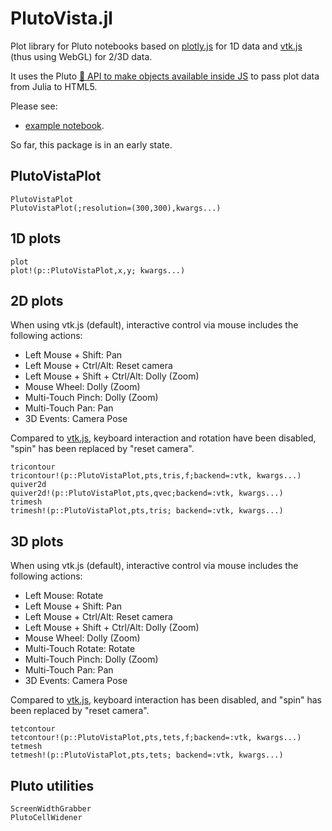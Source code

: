 PlutoVista.jl
=============


Plot library for Pluto notebooks based on [plotly.js](https://plotly.com/javascript/) for 1D data
and [vtk.js](https://kitware.github.io/vtk-js/index.html) (thus using WebGL)  for 2/3D data.

It uses the Pluto [💁 API to make objects available inside JS](https://github.com/fonsp/Pluto.jl/pull/1124)
to pass plot data from Julia to HTML5.



Please see:

- [example notebook](plutovista.html).


So far, this package is in an early state.

## PlutoVistaPlot


```@docs
PlutoVistaPlot
PlutoVistaPlot(;resolution=(300,300),kwargs...)
```

## 1D plots
```@docs
plot
plot!(p::PlutoVistaPlot,x,y; kwargs...)
```

## 2D plots

When using vtk.js (default), interactive control via mouse includes the following actions:

- Left Mouse + Shift: Pan
- Left Mouse + Ctrl/Alt: Reset camera
- Left Mouse + Shift + Ctrl/Alt: Dolly (Zoom)
- Mouse Wheel: Dolly (Zoom)
- Multi-Touch Pinch: Dolly (Zoom)
- Multi-Touch Pan: Pan
- 3D Events: Camera Pose

Compared to [vtk.js](https://kitware.github.io/vtk-js/api/Interaction_Style_InteractorStyleTrackballCamera.html), 
keyboard interaction and rotation have  been disabled,  "spin" has been replaced by "reset camera".


```@docs
tricontour
tricontour!(p::PlutoVistaPlot,pts,tris,f;backend=:vtk, kwargs...)
quiver2d
quiver2d!(p::PlutoVistaPlot,pts,qvec;backend=:vtk, kwargs...)
trimesh
trimesh!(p::PlutoVistaPlot,pts,tris; backend=:vtk, kwargs...)
```


## 3D plots

When using vtk.js (default), interactive control via mouse includes the following actions:

- Left Mouse: Rotate
- Left Mouse + Shift: Pan
- Left Mouse + Ctrl/Alt: Reset camera
- Left Mouse + Shift + Ctrl/Alt: Dolly (Zoom)
- Mouse Wheel: Dolly (Zoom)
- Multi-Touch Rotate: Rotate
- Multi-Touch Pinch: Dolly (Zoom)
- Multi-Touch Pan: Pan
- 3D Events: Camera Pose

Compared to [vtk.js](https://kitware.github.io/vtk-js/api/Interaction_Style_InteractorStyleTrackballCamera.html), 
keyboard interaction has   been disabled, and  "spin" has been replaced by "reset camera".


```@docs
tetcontour
tetcontour!(p::PlutoVistaPlot,pts,tets,f;backend=:vtk, kwargs...)
tetmesh
tetmesh!(p::PlutoVistaPlot,pts,tets; backend=:vtk, kwargs...)
```

## Pluto utilities

```@docs
ScreenWidthGrabber
PlutoCellWidener
```

